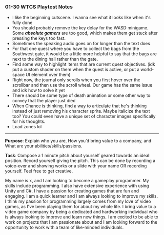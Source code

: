 ### 01-30 WTCS Playtest Notes
- I like the beginning cutscene. I wanna see what it looks like when it's fully done 
- You should probably remove the key delay for the WASD minigame. Some ***absolute gamers*** are too good, which makes them get stuck after pressing the keys too fast.
- Sometimes the speaking audio goes on for longer than the text does
- For that one quest where you have to collect the bags from the Southwest gate, it would be a little more helpful to say that the bags are next to the dining hall rather than the gate.
- Find some way to highlight items that are current quest objectives. (idk put a custom shader on them when the quest is active, or put a world-space UI element over them)
- Right now, the journal only scrolls when you first hover over the scrollbar and then use the scroll wheel. Our game has the same issue and idk how to solve it yet
- There should be some type of death animation or some other way to convey that the player just died
- When Chance is thinking, find a way to articulate that he's thinking instead of just removing his character sprite. Maybe italicize the text too? You could even have a unique set of character images specifically for his thoughts.
- Load zones lol

---

**Purpose**: Explain who you are, How you’d bring value to a company, and What are your abilities/skills/passions.

**Task**: Compose a 1 minute pitch about yourself geared towards an ideal position. Record yourself giving the pitch. This can be done by recording a voice-over and showing works or a slide with your name OR recording yourself. Feel free to get creative.

My name is x, and I am looking to become a gameplay programmer. My skills include programming. I also have extensive experience with using Unity and C#. I have a passion for creating games that are fun and engaging. I am a quick learner and I am always looking to improve my skills. I think my passion for programming largely comes from my love of video games, as I've been playing them for about my whole life. I bring value to a video game company by being a dedicated and hardworking individual who is always looking to improve and learn new things. I am excited to be able to work on projects that I am passionate about and I am looking forward to the opportunity to work with a team of like-minded individuals.

